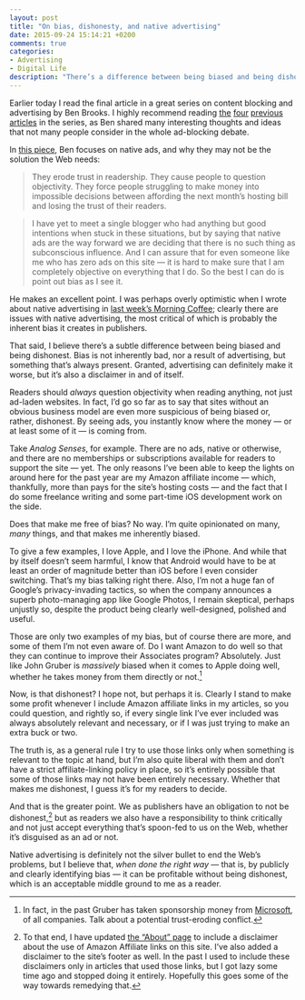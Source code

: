 ```yaml
---
layout: post
title: "On bias, dishonesty, and native advertising"
date: 2015-09-24 15:14:21 +0200
comments: true
categories: 
- Advertising
- Digital Life
description: "There’s a difference between being biased and being dishonest."
---
```


Earlier today I read the final article in a great series on content blocking and advertising by Ben Brooks. I highly recommend reading [the](https://brooksreview.net/2015/09/content-blocker-test/) [four](https://brooksreview.net/2015/09/mac-like-control/) [previous](https://brooksreview.net/2015/09/data-savings/) [articles](https://brooksreview.net/2015/09/ye-olde-content-blocking/) in the series, as Ben shared many interesting thoughts and ideas that not many people consider in the whole ad-blocking debate.

In [this piece](https://brooksreview.net/2015/09/native-advertising-is-a-bad-solution/), Ben focuses on native ads, and why they may not be the solution the Web needs:

> They erode trust in readership. They cause people to question objectivity. They force people struggling to make money into impossible decisions between affording the next month’s hosting bill and losing the trust of their readers.

> I have yet to meet a single blogger who had anything but good intentions when stuck in these situations, but by saying that native ads are the way forward we are deciding that there is no such thing as subconscious influence. And I can assure that for even someone like me who has zero ads on this site — it is hard to make sure that I am completely objective on everything that I do. So the best I can do is point out bias as I see it.

He makes an excellent point. I was perhaps overly optimistic when I wrote about native advertising in [last week’s Morning Coffee](http://www.analogsenses.com/2015/09/19/morning-coffee/); clearly there are issues with native advertising, the most critical of which is probably the inherent bias it creates in publishers.

That said, I believe there’s a subtle difference between being biased and being dishonest. Bias is not inherently bad, nor a result of advertising, but something that’s always present. Granted, advertising can definitely make it worse, but it’s also a disclaimer in and of itself.

Readers should _always_ question objectivity when reading anything, not just ad-laden websites. In fact, I’d go so far as to say that sites without an obvious business model are even more suspicious of being biased or, rather, dishonest. By seeing ads, you instantly know where the money — or at least some of it — is coming from.

Take _Analog Senses_, for example. There are no ads, native or otherwise, and there are no memberships or subscriptions available for readers to support the site — yet. The only reasons I’ve been able to keep the lights on around here for the past year are my Amazon affiliate income — which, thankfully, more than pays for the site’s hosting costs — and the fact that I do some freelance writing and some part-time iOS development work on the side.

Does that make me free of bias? No way. I’m quite opinionated on many, _many_ things, and that makes me inherently biased. 

To give a few examples, I love Apple, and I love the iPhone. And while that by itself doesn’t seem harmful, I know that Android would have to be at least an order of magnitude better than iOS before I even consider switching. That’s my bias talking right there. Also, I’m not a huge fan of Google’s privacy-invading tactics, so when the company announces a superb photo-managing app like Google Photos, I remain skeptical, perhaps unjustly so, despite the product being clearly well-designed, polished and useful. 

Those are only two examples of my bias, but of course there are more, and some of them I’m not even aware of. Do I want Amazon to do well so that they can continue to improve their Associates program? Absolutely. Just like John Gruber is _massively_ biased when it comes to Apple doing well, whether he takes money from them directly or not.[^Bias1]

[^Bias1]: In fact, in the past Gruber has taken sponsorship money from [Microsoft](http://daringfireball.net/feeds/sponsors/2014/06/microsoft_azure_mobile_service), of all companies. Talk about a potential trust-eroding conflict.

Now, is that dishonest? I hope not, but perhaps it is. Clearly I stand to make some profit whenever I include Amazon affiliate links in my articles, so you could question, and rightly so, if every single link I’ve ever included was always absolutely relevant and necessary, or if I was just trying to make an extra buck or two.

The truth is, as a general rule I try to use those links only when something is relevant to the topic at hand, but I’m also quite liberal with them and don’t have a strict affiliate-linking policy in place, so it’s entirely possible that some of those links may not have been entirely necessary. Whether that makes me dishonest, I guess it’s for my readers to decide.

And that is the greater point. We as publishers have an obligation to not be dishonest,[^Bias2] but as readers we also have a responsibility to think critically and not just accept everything that’s spoon-fed to us on the Web, whether it’s disguised as an ad or not.

[^Bias2]: To that end, I have updated [the “About” page](/about/) to include a disclaimer about the use of Amazon Affiliate links on this site. I’ve also added a disclaimer to the site’s footer as well. In the past I used to include these disclaimers only in articles that used those links, but I got lazy some time ago and stopped doing it entirely. Hopefully this goes some of the way towards remedying that.

Native advertising is definitely not the silver bullet to end the Web’s problems, but I believe that, _when done the right way_ — that is, by publicly and clearly identifying bias — it can be profitable without being dishonest, which is an acceptable middle ground to me as a reader.